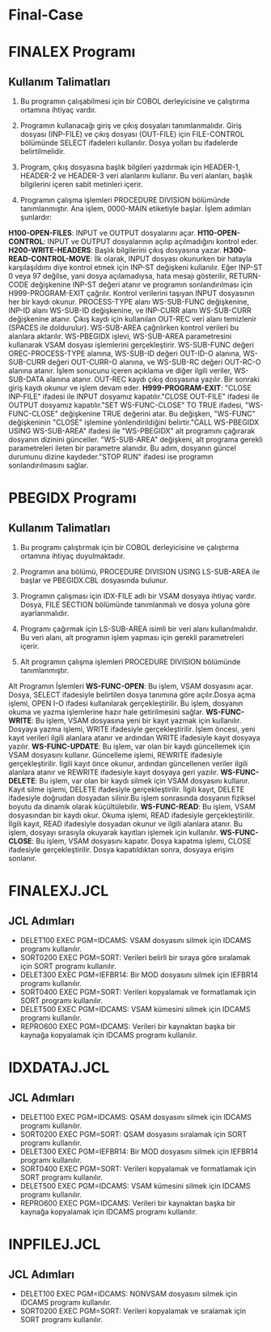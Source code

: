 # Final-Case

# FINALEX Programı

## Kullanım Talimatları
1. Bu programın çalışabilmesi için bir COBOL derleyicisine ve çalıştırma ortamına ihtiyaç vardır.

2. Programın kullanacağı giriş ve çıkış dosyaları tanımlanmalıdır. Giriş dosyası (INP-FILE) ve çıkış dosyası (OUT-FILE) için FILE-CONTROL bölümünde SELECT ifadeleri kullanılır. Dosya yolları bu ifadelerde belirtilmelidir.

3. Program, çıkış dosyasına başlık bilgileri yazdırmak için HEADER-1, HEADER-2 ve HEADER-3 veri alanlarını kullanır. Bu veri alanları, başlık bilgilerini içeren sabit metinleri içerir.

4. Programın çalışma işlemleri PROCEDURE DIVISION bölümünde tanımlanmıştır. Ana işlem, 0000-MAIN etiketiyle başlar. İşlem adımları şunlardır:

**H100-OPEN-FILES**: INPUT ve OUTPUT dosyalarını açar.
**H110-OPEN-CONTROL**: INPUT ve OUTPUT dosyalarının açılıp açılmadığını kontrol eder.
**H200-WRITE-HEADERS**: Başlık bilgilerini çıkış dosyasına yazar.
**H300-READ-CONTROL-MOVE**: İlk olarak, INPUT dosyası okunurken bir hatayla karşılaşıldımı diye kontrol etmek için INP-ST değişkeni kullanılır. Eğer INP-ST 0 veya 97 değilse, yani dosya açılamadıysa, hata mesajı gösterilir, RETURN-CODE değişkenine INP-ST değeri atanır ve programın sonlandırılması için H999-PROGRAM-EXIT çağrılır.
Kontrol verilerini taşıyan INPUT dosyasının her bir kaydı okunur. PROCESS-TYPE alanı WS-SUB-FUNC değişkenine, INP-ID alanı WS-SUB-ID değişkenine, ve INP-CURR alanı WS-SUB-CURR değişkenine atanır.
Çıkış kaydı için kullanılan OUT-REC veri alanı temizlenir (SPACES ile doldurulur).
WS-SUB-AREA çağrılırken kontrol verileri bu alanlara aktarılır.
WS-PBEGIDX işlevi, WS-SUB-AREA parametresini kullanarak VSAM dosyası işlemlerini gerçekleştirir.
WS-SUB-FUNC değeri OREC-PROCESS-TYPE alanına, WS-SUB-ID değeri OUT-ID-O alanına, WS-SUB-CURR değeri OUT-CURR-O alanına, ve WS-SUB-RC değeri OUT-RC-O alanına atanır.
İşlem sonucunu içeren açıklama ve diğer ilgili veriler, WS-SUB-DATA alanına atanır.
OUT-REC kaydı çıkış dosyasına yazılır.
Bir sonraki giriş kaydı okunur ve işlem devam eder.
**H999-PROGRAM-EXIT**: "CLOSE INP-FILE" ifadesi ile INPUT dosyamız kapatılır."CLOSE OUT-FILE" ifadesi ile OUTPUT dosyamız kapatılır."SET WS-FUNC-CLOSE" TO TRUE ifadesi, "WS-FUNC-CLOSE" değişkenine TRUE değerini atar. Bu değişken, "WS-FUNC" değişkeninin "CLOSE" işlemine yönlendirildiğini belirtir."CALL WS-PBEGIDX USING WS-SUB-AREA" ifadesi ile "WS-PBEGIDX" alt programını çağırarak dosyanın dizinini günceller. "WS-SUB-AREA" değişkeni, alt programa gerekli parametreleri ileten bir parametre alanıdır. Bu adım, dosyanın güncel durumunu dizine kaydeder."STOP RUN" ifadesi ise programın sonlandırılmasını sağlar.

# PBEGIDX Programı

## Kullanım Talimatları
1. Bu programı çalıştırmak için bir COBOL derleyicisine ve çalıştırma ortamına ihtiyaç duyulmaktadır.

2. Programın ana bölümü, PROCEDURE DIVISION USING LS-SUB-AREA ile başlar ve PBEGIDX.CBL dosyasında bulunur.

3. Programın çalışması için IDX-FILE adlı bir VSAM dosyaya ihtiyaç vardır. Dosya, FILE SECTION bölümünde tanımlanmalı ve dosya yoluna göre ayarlanmalıdır.

4. Programı çağırmak için LS-SUB-AREA isimli bir veri alanı kullanılmalıdır. Bu veri alanı, alt programın işlem yapması için gerekli parametreleri içerir.

5. Alt programın çalışma işlemleri PROCEDURE DIVISION bölümünde tanımlanmıştır.

Alt Programın İşlemleri
**WS-FUNC-OPEN**: Bu işlem, VSAM dosyasını açar. Dosya, SELECT ifadesiyle belirtilen dosya tanımına göre açılır.Dosya açma işlemi, OPEN I-O ifadesi kullanılarak gerçekleştirilir. Bu işlem, dosyanın okuma ve yazma işlemlerine hazır hale getirilmesini sağlar.
**WS-FUNC-WRITE**: Bu işlem, VSAM dosyasına yeni bir kayıt yazmak için kullanılır. Dosyaya yazma işlemi, WRITE ifadesiyle gerçekleştirilir. İşlem öncesi, yeni kayıt verileri ilgili alanlara atanır ve ardından WRITE ifadesiyle kayıt dosyaya yazılır.
 **WS-FUNC-UPDATE**: Bu işlem, var olan bir kaydı güncellemek için VSAM dosyasını kullanır. Güncelleme işlemi, REWRITE ifadesiyle gerçekleştirilir. İlgili kayıt önce okunur, ardından güncellenen veriler ilgili alanlara atanır ve REWRITE ifadesiyle kayıt dosyaya geri yazılır.
**WS-FUNC-DELETE**: Bu işlem, var olan bir kaydı silmek için VSAM dosyasını kullanır. Kayıt silme işlemi, DELETE ifadesiyle gerçekleştirilir. İlgili kayıt, DELETE ifadesiyle doğrudan dosyadan silinir.Bu işlem sonrasında dosyanın fiziksel boyutu da dinamik olarak küçültülebilir.
**WS-FUNC-READ**: Bu işlem, VSAM dosyasından bir kaydı okur. Okuma işlemi, READ ifadesiyle gerçekleştirilir. İlgili kayıt, READ ifadesiyle dosyadan okunur ve ilgili alanlara atanır. Bu işlem, dosyayı sırasıyla okuyarak kayıtları işlemek için kullanılır.
**WS-FUNC-CLOSE**: Bu işlem, VSAM dosyasını kapatır. Dosya kapatma işlemi, CLOSE ifadesiyle gerçekleştirilir. Dosya kapatıldıktan sonra, dosyaya erişim sonlanır.

# FINALEXJ.JCL

## JCL Adımları 

* DELET100 EXEC PGM=IDCAMS: VSAM dosyasını silmek için IDCAMS programı kullanılır.
* SORT0200 EXEC PGM=SORT: Verileri belirli bir sıraya göre sıralamak için SORT programı kullanılır.
* DELET300 EXEC PGM=IEFBR14: Bir MOD dosyasını silmek için IEFBR14 programı kullanılır.
* SORT0400 EXEC PGM=SORT: Verileri kopyalamak ve formatlamak için SORT programı kullanılır.
* DELET500 EXEC PGM=IDCAMS: VSAM kümesini silmek için IDCAMS programı kullanılır.
* REPRO600 EXEC PGM=IDCAMS: Verileri bir kaynaktan başka bir kaynağa kopyalamak için IDCAMS programı kullanılır.

# IDXDATAJ.JCL

## JCL Adımları 

* DELET100 EXEC PGM=IDCAMS: QSAM dosyasını silmek için IDCAMS programı kullanılır.
* SORT0200 EXEC PGM=SORT: QSAM dosyasını sıralamak için SORT programı kullanılır.
* DELET300 EXEC PGM=IEFBR14: Bir MOD dosyasını silmek için IEFBR14 programı kullanılır.
* SORT0400 EXEC PGM=SORT: Verileri kopyalamak ve formatlamak için SORT programı kullanılır.
* DELET500 EXEC PGM=IDCAMS: VSAM kümesini silmek için IDCAMS programı kullanılır.
* REPRO600 EXEC PGM=IDCAMS: Verileri bir kaynaktan başka bir kaynağa kopyalamak için IDCAMS programı kullanılır.

# INPFILEJ.JCL

## JCL Adımları

* DELET100 EXEC PGM=IDCAMS: NONVSAM dosyasını silmek için IDCAMS programı kullanılır.
* SORT0200 EXEC PGM=SORT: Verileri kopyalamak ve sıralamak için SORT programı kullanılır.